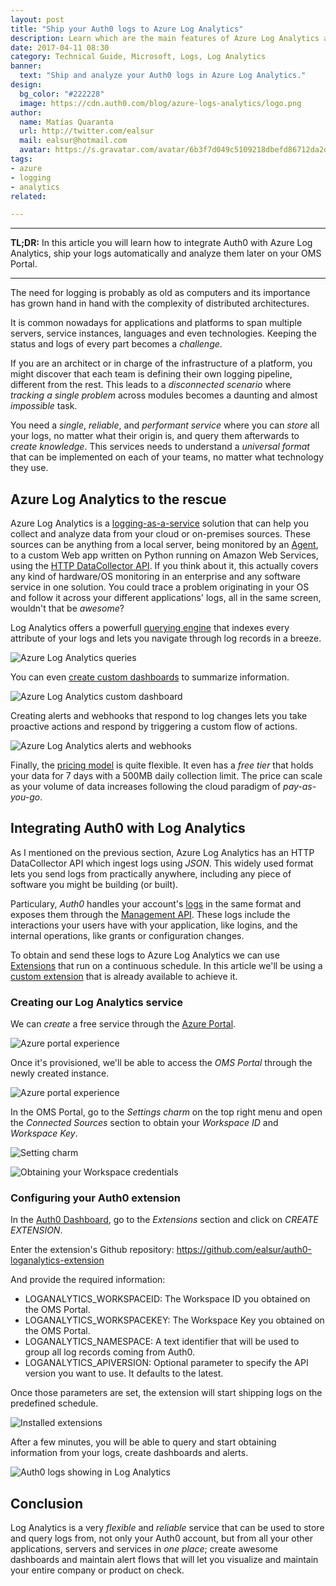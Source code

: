 ```yaml
---
layout: post
title: "Ship your Auth0 logs to Azure Log Analytics"
description: Learn which are the main features of Azure Log Analytics and how can you integrate it with Auth0
date: 2017-04-11 08:30
category: Technical Guide, Microsoft, Logs, Log Analytics
banner:
  text: "Ship and analyze your Auth0 logs in Azure Log Analytics."
design:
  bg_color: "#222228"
  image: https://cdn.auth0.com/blog/azure-logs-analytics/logo.png
author:
  name: Matías Quaranta
  url: http://twitter.com/ealsur
  mail: ealsur@hotmail.com
  avatar: https://s.gravatar.com/avatar/6b3f7d049c5109218dbefd86712da2d5?s=80
tags:
- azure
- logging
- analytics
related:

---
```


---

**TL;DR:** In this article you will learn how to integrate Auth0 with Azure Log Analytics, ship your logs automatically and analyze them later on your OMS Portal.

---

The need for logging is probably as old as computers and its importance has grown hand in hand with the complexity of distributed architectures.

It is common nowadays for applications and platforms to span multiple servers, service instances, languages and even technologies. Keeping the status and logs of every part becomes a _challenge_.

If you are an architect or in charge of the infrastructure of a platform, you might discover that each team is defining their own logging pipeline, different from the rest. This leads to a _disconnected scenario_ where _tracking a single problem_ across modules becomes a daunting and almost _impossible_ task.

You need a _single_, _reliable_, and _performant service_ where you can _store_ all your logs, no matter what their origin is, and query them afterwards to _create knowledge_. This services needs to understand a _universal format_ that can be implemented on each of your teams, no matter what technology they use.

## Azure Log Analytics to the rescue

Azure Log Analytics is a [logging-as-a-service](https://azure.microsoft.com/services/log-analytics/) solution that can help you collect and analyze data from your cloud or on-premises sources. These sources can be anything from a local server, being monitored by an [Agent](https://docs.microsoft.com/azure/log-analytics/log-analytics-windows-agents), to a custom Web app written on Python running on Amazon Web Services, using the [HTTP DataCollector API](https://docs.microsoft.com/azure/log-analytics/log-analytics-data-collector-api). If you think about it, this actually covers any kind of hardware/OS monitoring in an enterprise and any software service in one solution. You could trace a problem originating in your OS and follow it across your different applications' logs, all in the same screen, wouldn't that be _awesome_?

Log Analytics offers a powerfull [querying engine](https://docs.microsoft.com/azure/log-analytics/log-analytics-log-searches) that indexes every attribute of your logs and lets you navigate through log records in a breeze.

![Azure Log Analytics queries](https://cdn.auth0.com/blog/azure-logs-analytics/oms6.png)

You can even [create custom dashboards](https://docs.microsoft.com/azure/log-analytics/log-analytics-dashboards) to summarize information.

![Azure Log Analytics custom dashboard](https://cdn.auth0.com/blog/azure-logs-analytics/oms9.png)

Creating alerts and webhooks that respond to log changes lets you take proactive actions and respond by triggering a custom flow of actions.

![Azure Log Analytics alerts and webhooks](https://cdn.auth0.com/blog/azure-logs-analytics/oms10.png)

Finally, the [pricing model](https://azure.microsoft.com/pricing/details/log-analytics/) is quite flexible. It even has a _free tier_ that holds your data for 7 days with a 500MB daily collection limit. The price can scale as your volume of data increases following the cloud paradigm of _pay-as-you-go_.

## Integrating Auth0 with Log Analytics

As I mentioned on the previous section, Azure Log Analytics has an HTTP DataCollector API which ingest logs using _JSON_. This widely used format lets you send logs from practically anywhere, including any piece of software you might be building (or built).

Particulary, _Auth0_ handles your account's [logs](https://auth0.com/docs/logs) in the same format and exposes them through the [Management API](https://auth0.com/docs/api/management/v2#!/Logs/get_logs). These logs include the interactions your users have with your application, like logins, and the internal operations, like grants or configuration changes.

To obtain and send these logs to Azure Log Analytics we can use [Extensions](https://auth0.com/docs/extensions) that run on a continuous schedule. In this article we'll be using a [custom extension](https://github.com/ealsur/auth0-loganalytics-extension) that is already available to achieve it.

### Creating our Log Analytics service

We can _create_ a free service through the [Azure Portal](https://portal.azure.com/#create/Microsoft.LogAnalyticsOMS).

![Azure portal experience](https://cdn.auth0.com/blog/azure-logs-analytics/oms0.png)

Once it's provisioned, we'll be able to access the _OMS Portal_ through the newly created instance.

![Azure portal experience](https://cdn.auth0.com/blog/azure-logs-analytics/oms1.png)

In the OMS Portal, go to the _Settings charm_ on the top right menu and open the _Connected Sources_ section to obtain your _Workspace ID_ and _Workspace Key_.

![Setting charm](https://cdn.auth0.com/blog/azure-logs-analytics/oms2.png)

![Obtaining your Workspace credentials](https://cdn.auth0.com/blog/azure-logs-analytics/oms3.png)

### Configuring your Auth0 extension

In the [Auth0 Dashboard](https://manage.auth0.com/#/extensions), go to the _Extensions_ section and click on _CREATE EXTENSION_.

Enter the extension's Github repository: https://github.com/ealsur/auth0-loganalytics-extension

And provide the required information:

- LOGANALYTICS_WORKSPACEID: The Workspace ID you obtained on the OMS Portal.
- LOGANALYTICS_WORKSPACEKEY: The Workspace Key you obtained on the OMS Portal.
- LOGANALYTICS_NAMESPACE: A text identifier that will be used to group all log records coming from Auth0.
- LOGANALYTICS_APIVERSION: Optional parameter to specify the API version you want to use. It defaults to the latest.

Once those parameters are set, the extension will start shipping logs on the predefined schedule.

![Installed extensions](https://cdn.auth0.com/blog/azure-logs-analytics/oms4.png)

After a few minutes, you will be able to query and start obtaining information from your logs, create dashboards and alerts.

![Auth0 logs showing in Log Analytics](https://cdn.auth0.com/blog/azure-logs-analytics/oms7.png)

## Conclusion

Log Analytics is a very _flexible_ and _reliable_ service that can be used to store and query logs from, not only your Auth0 account, but from all your other applications, servers and services in _one place_; create awesome dashboards and maintain alert flows that will let you visualize and maintain your entire company or product on check.

